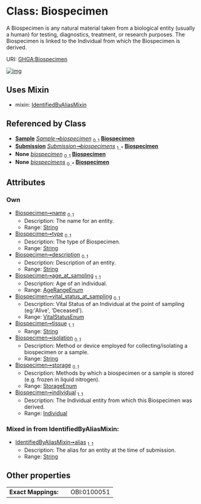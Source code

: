 
# Class: Biospecimen


A Biospecimen is any natural material taken from a biological entity (usually a human) for testing, diagnostics, treatment, or research purposes. The Biospecimen is linked to the Individual from which the Biospecimen is derived.

URI: [GHGA:Biospecimen](https://w3id.org/GHGA/Biospecimen)


[![img](https://yuml.me/diagram/nofunky;dir:TB/class/[Submission],[Sample],[Individual],[IdentifiedByAliasMixin],[Individual]<individual%201..1-%20[Biospecimen&#124;name:string%20%3F;type:string%20%3F;description:string%20%3F;age_at_sampling:AgeRangeEnum;vital_status_at_sampling:VitalStatusEnum%20%3F;tissue:string;isolation:string%20%3F;storage:StorageEnum%20%3F;alias:string],[Sample]-%20biospecimen%200..1>[Biospecimen],[Submission]++-%20biospecimens%201..*>[Biospecimen],[Sample]-%20biospecimen(i)%200..1>[Biospecimen],[Submission]-%20biospecimens(i)%200..*>[Biospecimen],[Biospecimen]uses%20-.->[IdentifiedByAliasMixin])](https://yuml.me/diagram/nofunky;dir:TB/class/[Submission],[Sample],[Individual],[IdentifiedByAliasMixin],[Individual]<individual%201..1-%20[Biospecimen&#124;name:string%20%3F;type:string%20%3F;description:string%20%3F;age_at_sampling:AgeRangeEnum;vital_status_at_sampling:VitalStatusEnum%20%3F;tissue:string;isolation:string%20%3F;storage:StorageEnum%20%3F;alias:string],[Sample]-%20biospecimen%200..1>[Biospecimen],[Submission]++-%20biospecimens%201..*>[Biospecimen],[Sample]-%20biospecimen(i)%200..1>[Biospecimen],[Submission]-%20biospecimens(i)%200..*>[Biospecimen],[Biospecimen]uses%20-.->[IdentifiedByAliasMixin])

## Uses Mixin

 *  mixin: [IdentifiedByAliasMixin](IdentifiedByAliasMixin.md)

## Referenced by Class

 *  **[Sample](Sample.md)** *[Sample➞biospecimen](Sample_biospecimen.md)*  <sub>0..1</sub>  **[Biospecimen](Biospecimen.md)**
 *  **[Submission](Submission.md)** *[Submission➞biospecimens](Submission_biospecimens.md)*  <sub>1..\*</sub>  **[Biospecimen](Biospecimen.md)**
 *  **None** *[biospecimen](biospecimen.md)*  <sub>0..1</sub>  **[Biospecimen](Biospecimen.md)**
 *  **None** *[biospecimens](biospecimens.md)*  <sub>0..\*</sub>  **[Biospecimen](Biospecimen.md)**

## Attributes


### Own

 * [Biospecimen➞name](Biospecimen_name.md)  <sub>0..1</sub>
     * Description: The name for an entity.
     * Range: [String](types/String.md)
 * [Biospecimen➞type](Biospecimen_type.md)  <sub>0..1</sub>
     * Description: The type of Biospecimen.
     * Range: [String](types/String.md)
 * [Biospecimen➞description](Biospecimen_description.md)  <sub>0..1</sub>
     * Description: Description of an entity.
     * Range: [String](types/String.md)
 * [Biospecimen➞age_at_sampling](Biospecimen_age_at_sampling.md)  <sub>1..1</sub>
     * Description: Age of an individual.
     * Range: [AgeRangeEnum](AgeRangeEnum.md)
 * [Biospecimen➞vital_status_at_sampling](Biospecimen_vital_status_at_sampling.md)  <sub>0..1</sub>
     * Description: Vital Status of an Individual at the point of sampling (eg:'Alive', 'Deceased').
     * Range: [VitalStatusEnum](VitalStatusEnum.md)
 * [Biospecimen➞tissue](Biospecimen_tissue.md)  <sub>1..1</sub>
     * Range: [String](types/String.md)
 * [Biospecimen➞isolation](Biospecimen_isolation.md)  <sub>0..1</sub>
     * Description: Method or device employed for collecting/isolating a biospecimen or a sample.
     * Range: [String](types/String.md)
 * [Biospecimen➞storage](Biospecimen_storage.md)  <sub>0..1</sub>
     * Description: Methods by which a biospecimen or a sample is stored (e.g. frozen in liquid nitrogen).
     * Range: [StorageEnum](StorageEnum.md)
 * [Biospecimen➞individual](Biospecimen_individual.md)  <sub>1..1</sub>
     * Description: The Individual entity from which this Biospecimen was derived.
     * Range: [Individual](Individual.md)

### Mixed in from IdentifiedByAliasMixin:

 * [IdentifiedByAliasMixin➞alias](IdentifiedByAliasMixin_alias.md)  <sub>1..1</sub>
     * Description: The alias for an entity at the time of submission.
     * Range: [String](types/String.md)

## Other properties

|  |  |  |
| --- | --- | --- |
| **Exact Mappings:** | | OBI:0100051 |


